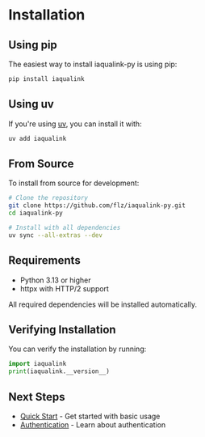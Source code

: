 # Installation

## Using pip

The easiest way to install iaqualink-py is using pip:

```bash
pip install iaqualink
```

## Using uv

If you're using [uv](https://github.com/astral-sh/uv), you can install it with:

```bash
uv add iaqualink
```

## From Source

To install from source for development:

```bash
# Clone the repository
git clone https://github.com/flz/iaqualink-py.git
cd iaqualink-py

# Install with all dependencies
uv sync --all-extras --dev
```

## Requirements

- Python 3.13 or higher
- httpx with HTTP/2 support

All required dependencies will be installed automatically.

## Verifying Installation

You can verify the installation by running:

```python
import iaqualink
print(iaqualink.__version__)
```

## Next Steps

- [Quick Start](quickstart.md) - Get started with basic usage
- [Authentication](authentication.md) - Learn about authentication
